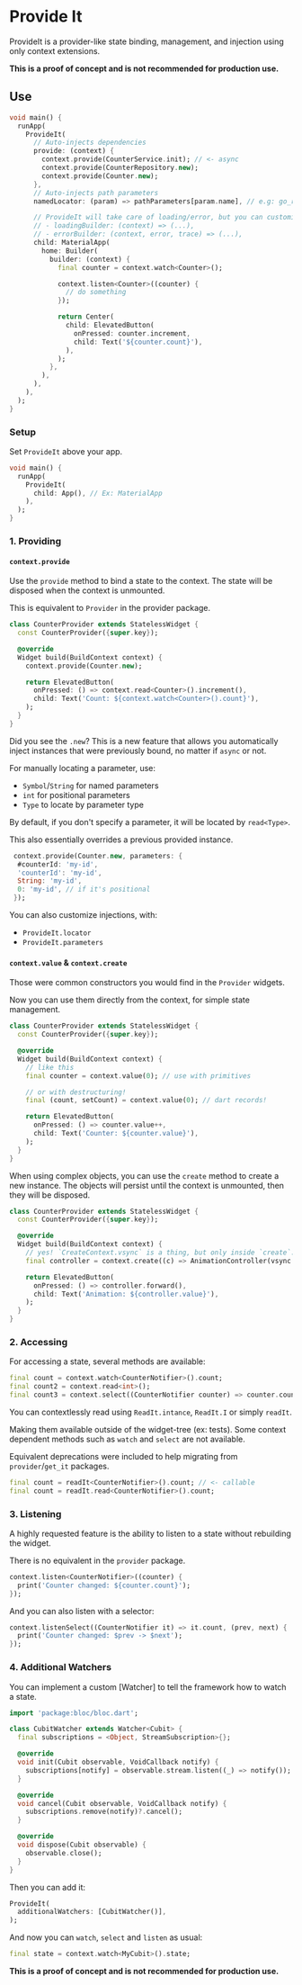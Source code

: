 # Provide It

ProvideIt is a provider-like state binding, management, and injection using only context extensions.

**This is a proof of concept and is not recommended for production use.**

## Use

```dart
void main() {
  runApp(
    ProvideIt(
      // Auto-injects dependencies
      provide: (context) {
        context.provide(CounterService.init); // <- async
        context.provide(CounterRepository.new);
        context.provide(Counter.new);
      },
      // Auto-injects path parameters
      namedLocator: (param) => pathParameters[param.name], // e.g: go_router

      // ProvideIt will take care of loading/error, but you can customize it:
      // - loadingBuilder: (context) => (...),
      // - errorBuilder: (context, error, trace) => (...),
      child: MaterialApp(
        home: Builder(
          builder: (context) {
            final counter = context.watch<Counter>();

            context.listen<Counter>((counter) {
              // do something
            });

            return Center(
              child: ElevatedButton(
                onPressed: counter.increment,
                child: Text('${counter.count}'),
              ),
            );
          },
        ),
      ),
    ),
  );
}
```

### Setup

Set `ProvideIt` above your app.

```dart
void main() {
  runApp(
    ProvideIt(
      child: App(), // Ex: MaterialApp
    ),
  );
}
```

### 1. Providing

#### `context.provide`

Use the `provide` method to bind a state to the context. The state will be disposed when the context is unmounted.

This is equivalent to `Provider` in the provider package.

```dart
class CounterProvider extends StatelessWidget {
  const CounterProvider({super.key});

  @override
  Widget build(BuildContext context) {
    context.provide(Counter.new);

    return ElevatedButton(
      onPressed: () => context.read<Counter>().increment(),
      child: Text('Count: ${context.watch<Counter>().count}'),
    );
  }
}
```

Did you see the `.new`? This is a new feature that allows you automatically inject instances that were previously bound, no matter if `async` or not.

For manually locating a parameter, use:
- `Symbol`/`String` for named parameters
- `int` for positional parameters
- `Type` to locate by parameter type

By default, if you don't specify a parameter, it will be located by `read<Type>`.

This also essentially overrides a previous provided instance.

```dart
 context.provide(Counter.new, parameters: {
  #counterId: 'my-id',
  'counterId': 'my-id',
  String: 'my-id',
  0: 'my-id', // if it's positional
 });
```

You can also customize injections, with:
- `ProvideIt.locator`
- `ProvideIt.parameters`

#### `context.value` & `context.create`

Those were common constructors you would find in the `Provider` widgets.

Now you can use them directly from the context, for simple state management.

```dart
class CounterProvider extends StatelessWidget {
  const CounterProvider({super.key});

  @override
  Widget build(BuildContext context) {
    // like this
    final counter = context.value(0); // use with primitives

    // or with destructuring!
    final (count, setCount) = context.value(0); // dart records!

    return ElevatedButton(
      onPressed: () => counter.value++,
      child: Text('Counter: ${counter.value}'),
    );
  }
}
```

When using complex objects, you can use the `create` method to create a new instance. The objects will persist until the context is unmounted, then they will be disposed.

```dart
class CounterProvider extends StatelessWidget {
  const CounterProvider({super.key});

  @override
  Widget build(BuildContext context) {
    // yes! `CreateContext.vsync` is a thing, but only inside `create`.
    final controller = context.create((c) => AnimationController(vsync: c.vsync));

    return ElevatedButton(
      onPressed: () => controller.forward(),
      child: Text('Animation: ${controller.value}'),
    );
  }
}
```

### 2. Accessing

For accessing a state, several methods are available:

```dart
final count = context.watch<CounterNotifier>().count;
final count2 = context.read<int>();
final count3 = context.select((CounterNotifier counter) => counter.count);
```

You can contextlessly read using `ReadIt.intance`, `ReadIt.I` or simply `readIt`.

Making them available outside of the widget-tree (ex: tests). Some context dependent methods such as `watch` and `select` are not available.

Equivalent deprecations were included to help migrating from `provider`/`get_it` packages.

```dart
final count = readIt<CounterNotifier>().count; // <- callable
final count = readIt.read<CounterNotifier>().count;
```

### 3. Listening

A highly requested feature is the ability to listen to a state without rebuilding the widget.

There is no equivalent in the `provider` package.

```dart
context.listen<CounterNotifier>((counter) {
  print('Counter changed: ${counter.count}');
});
```

And you can also listen with a selector:

```dart
context.listenSelect((CounterNotifier it) => it.count, (prev, next) {
  print('Counter changed: $prev -> $next');
});
```

### 4. Additional Watchers

You can implement a custom [Watcher] to tell the framework how to watch a state.

```dart
import 'package:bloc/bloc.dart';

class CubitWatcher extends Watcher<Cubit> {
  final subscriptions = <Object, StreamSubscription>{};

  @override
  void init(Cubit observable, VoidCallback notify) {
    subscriptions[notify] = observable.stream.listen((_) => notify());
  }

  @override
  void cancel(Cubit observable, VoidCallback notify) {
    subscriptions.remove(notify)?.cancel();
  }

  @override
  void dispose(Cubit observable) {
    observable.close();
  }
}
```

Then you can add it:

```dart
ProvideIt(
  additionalWatchers: [CubitWatcher()],
);
```

And now you can `watch`, `select` and `listen` as usual:

```dart
final state = context.watch<MyCubit>().state;
```

**This is a proof of concept and is not recommended for production use.**